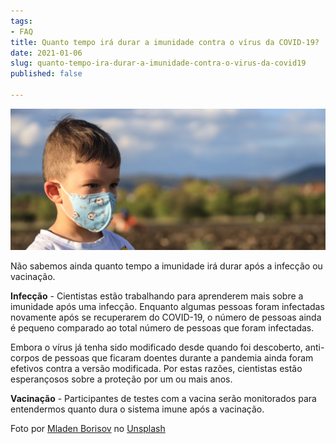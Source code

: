 ```yaml
---
tags:
- FAQ
title: Quanto tempo irá durar a imunidade contra o vírus da COVID-19?
date: 2021-01-06
slug: quanto-tempo-ira-durar-a-imunidade-contra-o-virus-da-covid19
published: false

---
```

![](/immune-system-covid.jpg)

Não sabemos ainda quanto tempo a imunidade irá durar após a infecção ou vacinação.

**Infecção** - Cientistas estão trabalhando para aprenderem mais sobre a imunidade após uma infecção. Enquanto algumas pessoas foram infectadas novamente após se recuperarem do COVID-19, o número de pessoas ainda é pequeno comparado ao total número de pessoas que foram infectadas.

Embora o vírus já tenha sido modificado desde quando foi descoberto, anti-corpos de pessoas que ficaram doentes durante a pandemia ainda foram efetivos contra a versão modificada. Por estas razões, cientistas estão esperançosos sobre a proteção por um ou mais anos.

**Vacinação** - Participantes de testes com a vacina serão monitorados para entendermos quanto dura o sistema imune após a vacinação.

Foto por [Mladen Borisov](https://unsplash.com/@mborisov?utm_source=unsplash&utm_medium=referral&utm_content=creditCopyText) no [Unsplash](https://unsplash.com/s/photos/immune?utm_source=unsplash&utm_medium=referral&utm_content=creditCopyText)